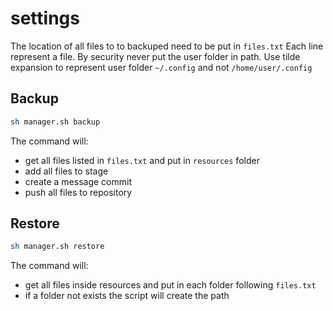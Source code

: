 # settings

The location of all files to to backuped need to be put in `files.txt`
Each line represent a file. By security never put the user folder in path. 
Use tilde expansion to represent user folder `~/.config` and not `/home/user/.config`

## Backup
```bash 
sh manager.sh backup
```

The command will:
- get all files listed in `files.txt` and put in `resources` folder 
- add all files to stage
- create a message commit
- push all files to repository

## Restore
```bash 
sh manager.sh restore
```

The command will:
- get all files inside resources and put in each folder following `files.txt`
- if a folder not exists the script will create the path

